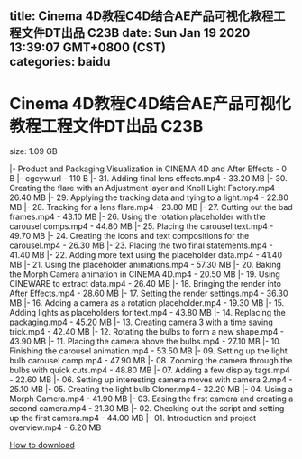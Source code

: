 
title: Cinema 4D教程C4D结合AE产品可视化教程工程文件DT出品 C23B
date: Sun Jan 19 2020 13:39:07 GMT+0800 (CST)    
categories: baidu
---

# Cinema 4D教程C4D结合AE产品可视化教程工程文件DT出品 C23B
size: 1.09 GB
 
 
|- Product and Packaging Visualization in CINEMA 4D and After Effects - 0 B
|- cgcyw.url - 110 B
|- 31. Adding final lens effects.mp4 - 33.20 MB
|- 30. Creating the flare with an Adjustment layer and Knoll Light Factory.mp4 - 26.40 MB
|- 29. Applying the tracking data and tying to a light.mp4 - 22.80 MB
|- 28. Tracking for a lens flare.mp4 - 23.80 MB
|- 27. Cutting out the bad frames.mp4 - 43.10 MB
|- 26. Using the rotation placeholder with the carousel comps.mp4 - 44.80 MB
|- 25. Placing the carousel text.mp4 - 49.70 MB
|- 24. Creating the icons and text compositions for the carousel.mp4 - 26.30 MB
|- 23. Placing the two final statements.mp4 - 41.40 MB
|- 22. Adding more text using the placeholder data.mp4 - 41.40 MB
|- 21. Using the placeholder animations.mp4 - 57.30 MB
|- 20. Baking the Morph Camera animation in CINEMA 4D.mp4 - 20.50 MB
|- 19. Using CINEWARE to extract data.mp4 - 26.40 MB
|- 18. Bringing the render into After Effects.mp4 - 28.60 MB
|- 17. Setting the render settings.mp4 - 36.30 MB
|- 16. Adding a camera as a rotation placeholder.mp4 - 19.30 MB
|- 15. Adding lights as placeholders for text.mp4 - 43.80 MB
|- 14. Replacing the packaging.mp4 - 45.20 MB
|- 13. Creating camera 3 with a time saving trick.mp4 - 42.40 MB
|- 12. Rotating the bulbs to form a new shape.mp4 - 43.90 MB
|- 11. Placing the camera above the bulbs.mp4 - 27.10 MB
|- 10. Finishing the carousel animation.mp4 - 53.50 MB
|- 09. Setting up the light bulb carousel comp.mp4 - 47.90 MB
|- 08. Zooming the camera through the bulbs with quick cuts.mp4 - 48.80 MB
|- 07. Adding a few display tags.mp4 - 22.60 MB
|- 06. Setting up interesting camera moves with camera 2.mp4 - 25.10 MB
|- 05. Creating the light bulb Cloner.mp4 - 32.20 MB
|- 04. Using a Morph Camera.mp4 - 41.90 MB
|- 03. Easing the first camera and creating a second camera.mp4 - 21.30 MB
|- 02. Checking out the script and setting up the first camera.mp4 - 44.00 MB
|- 01. Introduction and project overview.mp4 - 6.20 MB

[How to download](https://bpcam.bemobtrk.com/go/2ceec3aa-1ca2-46d6-b9ff-aaa5c184517c?jno=4921)